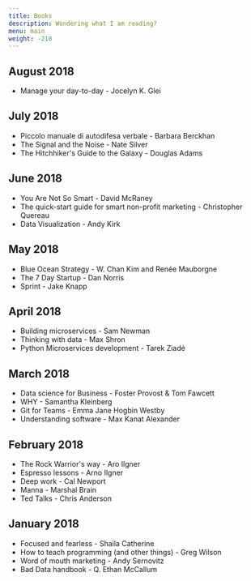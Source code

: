 ```yaml
---
title: Books
description: Wondering what I am reading?
menu: main
weight: -210
---
```


## August 2018

* Manage your day-to-day - Jocelyn K. Glei

## July 2018

* Piccolo manuale di autodifesa verbale - Barbara Berckhan
* The Signal and the Noise - Nate Silver
* The Hitchhiker's Guide to the Galaxy - Douglas Adams

## June 2018

* You Are Not So Smart - David McRaney
* The quick-start guide for smart non-profit marketing - Christopher Quereau
* Data Visualization - Andy Kirk

## May 2018

* Blue Ocean Strategy - W. Chan Kim and Renée Mauborgne
* The 7 Day Startup - Dan Norris
* Sprint - Jake Knapp

## April 2018

* Building microservices - Sam Newman
* Thinking with data - Max Shron
* Python Microservices development - Tarek Ziadé

## March 2018

* Data science for Business - Foster Provost & Tom Fawcett
* WHY - Samantha Kleinberg
* Git for Teams - Emma Jane Hogbin Westby
* Understanding software - Max Kanat Alexander

## February 2018

* The Rock Warrior's way - Aro Ilgner
* Espresso lessons - Arno Ilgner
* Deep work - Cal Newport
* Manna - Marshal Brain
* Ted Talks - Chris Anderson

## January 2018

* Focused and fearless - Shaila Catherine
* How to teach programming (and other things) - Greg Wilson
* Word of mouth marketing - Andy Sernovitz
* Bad Data handbook - Q. Ethan McCallum
